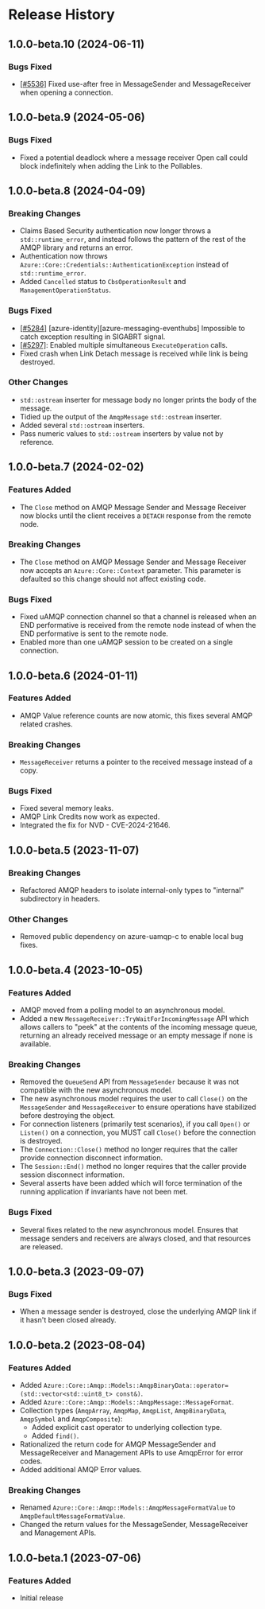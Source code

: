 # Release History

## 1.0.0-beta.10 (2024-06-11)

### Bugs Fixed

- [[#5536]](https://github.com/Azure/azure-sdk-for-cpp/issues/5536) Fixed use-after free in MessageSender and MessageReceiver when opening a connection.

## 1.0.0-beta.9 (2024-05-06)

### Bugs Fixed

- Fixed a potential deadlock where a message receiver Open call could block indefinitely when adding the Link to the Pollables.

## 1.0.0-beta.8 (2024-04-09)

### Breaking Changes

- Claims Based Security authentication now longer throws a `std::runtime_error`, and instead follows the pattern of the rest of the AMQP library and returns an error.
- Authentication now throws `Azure::Core::Credentials::AuthenticationException` instead of `std::runtime_error`.
- Added `Cancelled` status to `CbsOperationResult` and `ManagementOperationStatus`.

### Bugs Fixed

- [[#5284]](https://github.com/Azure/azure-sdk-for-cpp/issues/5284) [azure-identity][azure-messaging-eventhubs] Impossible to catch exception resulting in SIGABRT signal.
- [[#5297]](https://github.com/Azure/azure-sdk-for-cpp/issues/5297): Enabled multiple simultaneous `ExecuteOperation` calls.
- Fixed crash when Link Detach message is received while link is being destroyed.

### Other Changes

- `std::ostream` inserter for message body no longer prints the body of the message.
- Tidied up the output of the `AmqpMessage` `std::ostream` inserter.
- Added several `std::ostream` inserters.
- Pass numeric values to `std::ostream` inserters by value not by reference.

## 1.0.0-beta.7 (2024-02-02)

### Features Added

- The `Close` method on AMQP Message Sender and Message Receiver now blocks until the client receives a `DETACH` response from the remote node.

### Breaking Changes

- The `Close` method on AMQP Message Sender and Message Receiver now accepts an `Azure::Core::Context` parameter. This parameter is defaulted so this change should not affect existing code.

### Bugs Fixed

- Fixed uAMQP connection channel so that a channel is released when an END performative is received from the remote node instead of when the END performative is sent to the remote node.
- Enabled more than one uAMQP session to be created on a single connection.

## 1.0.0-beta.6 (2024-01-11)

### Features Added

- AMQP Value reference counts are now atomic, this fixes several AMQP related crashes.

### Breaking Changes

- `MessageReceiver` returns a pointer to the received message instead of a copy.

### Bugs Fixed

- Fixed several memory leaks.
- AMQP Link Credits now work as expected.
- Integrated the fix for NVD - CVE-2024-21646.

## 1.0.0-beta.5 (2023-11-07)

### Breaking Changes

- Refactored AMQP headers to isolate internal-only types to "internal" subdirectory in headers.

### Other Changes

- Removed public dependency on azure-uamqp-c to enable local bug fixes.

## 1.0.0-beta.4 (2023-10-05)

### Features Added

- AMQP moved from a polling model to an asynchronous model.
- Added a new `MessageReceiver::TryWaitForIncomingMessage` API which allows callers to "peek" at the contents of 
the incoming message queue, returning an already received message or an empty message if none is available.

### Breaking Changes

- Removed the `QueueSend` API from `MessageSender` because it was not compatible with the new asynchronous model.
- The new asynchronous model requires the user to call `Close()` on the `MessageSender` and `MessageReceiver` 
to ensure operations have stabilized before destroying the object.
- For connection listeners (primarily test scenarios), if you call `Open()` or `Listen()` on a connection, you MUST call `Close()` 
before the connection is destroyed.
- The `Connection::Close()` method no longer requires that the caller provide connection disconnect information.
- The `Session::End()` method no longer requires that the caller provide session disconnect information.
- Several asserts have been added which will force termination of the running application if invariants have not been met.

### Bugs Fixed

- Several fixes related to the new asynchronous model. Ensures that message senders and receivers are always closed, 
and that resources are released.

## 1.0.0-beta.3 (2023-09-07)

### Bugs Fixed

- When a message sender is destroyed, close the underlying AMQP link if it hasn't been closed already.

## 1.0.0-beta.2 (2023-08-04)

### Features Added

- Added `Azure::Core::Amqp::Models::AmqpBinaryData::operator=(std::vector<std::uint8_t> const&)`.
- Added `Azure::Core::Amqp::Models::AmqpMessage::MessageFormat`.
- Collection types (`AmqpArray`, `AmqpMap`, `AmqpList`, `AmqpBinaryData`, `AmqpSymbol` and `AmqpComposite`):
  - Added explicit cast operator to underlying collection type.
  - Added `find()`.
- Rationalized the return code for AMQP MessageSender and MessageReceiver and Management APIs to use AmqpError for error codes.
- Added additional AMQP Error values.

### Breaking Changes

- Renamed `Azure::Core::Amqp::Models::AmqpMessageFormatValue` to `AmqpDefaultMessageFormatValue`.
- Changed the return values for the MessageSender, MessageReceiver and Management APIs.

## 1.0.0-beta.1 (2023-07-06)

### Features Added

- Initial release
